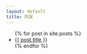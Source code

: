 ```yaml
---
layout: default
title: 阿呆
---
```

  <ul class="posts">
    {% for post in site.posts %}
      <li><a href="{{ post.url }}">{{ post.title }}</a></li>
    {% endfor %}
  </ul>